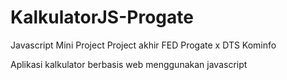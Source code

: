 # KalkulatorJS-Progate
Javascript Mini Project
Project akhir FED Progate x DTS Kominfo

Aplikasi kalkulator berbasis web menggunakan javascript
